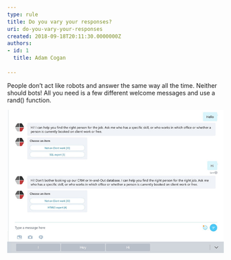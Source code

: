```yaml
---
type: rule
title: Do you vary your responses?
uri: do-you-vary-your-responses
created: 2018-09-18T20:11:30.0000000Z
authors:
- id: 1
  title: Adam Cogan

---
```


People don’t act like robots and answer the same way all the time. Neither should bots!  All you need is a few different welcome messages and use a rand() function.
 
![Good examples - Different welcome messages](bots-responses.jpg)
